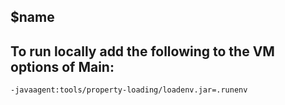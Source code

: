 ## $name


## To run locally add the following to the VM options of Main:
```
-javaagent:tools/property-loading/loadenv.jar=.runenv
```
